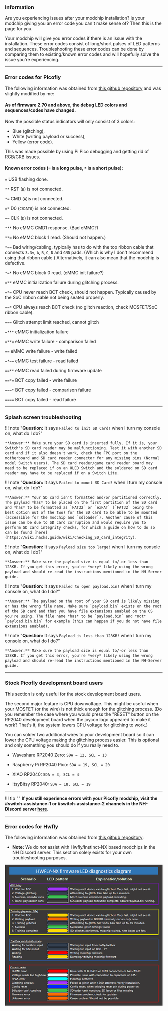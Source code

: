 ### **Information**

Are you experiencing issues after your modchip installation? Is your modchip giving you an error code you can't make sense of? Then this is the page for you.

Your modchip will give you error codes if there is an issue with the installation. These error codes consist of long/short pulses of LED patterns and sequences. Troubleshooting these error codes can be done by comparing them to existing/known error codes and will hopefully solve the issue you're experiencing.

-----

### **Error codes for Picofly**

The following information was obtained from [this github repository](https://github.com/Ansem-SoD/Picofly) and was slightly modified by me:

#### **As of firmware 2.70 and above, the debug LED colors and sequences/codes have changed.**

Now the possible status indicators will only consist of 3 colors:

- Blue (glitching),
- White (writing payload or success),
- Yellow (error code).

This was made possible by using Pi Pico debugging and getting rid of RGB/GRB issues.

#### **Known error codes (`=` is a long pulse, `*` is a short pulse):**

`=` USB flashing done.

`**` RST (`B`) is not connected.

`*=` CMD (`A`)is not connected.

`=*` D0 (`C`/`DAT0`) is not connected.

`==` CLK (`D`) is not connected.

`***` No eMMC CMD1 response. (Bad eMMC?)

`**=` No eMMC block 1 read. (Should not happen.)

`*==` Bad wiring/cabling, typically has to do with the top ribbon cable that connects `3.3v`, `A`, `B`, `C`, `D` and `GND` pads. (Which is why I don't recommend using that ribbon cable.) Alternatively, it can also mean that the modchip is defective.

`*=*` No eMMC block 0 read. (eMMC init failure?)

`=**` eMMC initialization failure during glitching process.

`=*=` CPU never reach BCT check, should not happen. Typically caused by the SoC ribbon cable not being seated properly.

`==*` CPU always reach BCT check (no glitch reaction, check MOSFET/SoC ribbon cable).

`===` Glitch attempt limit reached, cannot glitch

`=***` eMMC initialization failure

`=**=` eMMC write failure - comparison failed

`==` eMMC write failure - write failed

`=*==` eMMC test failure - read failed

`==**` eMMC read failed during firmware update

`==*=` BCT copy failed - write failure

`===*` BCT copy failed - comparison failure

`====` BCT copy failed - read failure

-----

### **Splash screen troubleshooting**

!!! note "**Question:** It says `Failed to init SD Card!` when I turn my console on, what do I do?"

    **Answer:** Make sure your SD card is inserted fully. If it is, your Switch's SD card reader may be malfunctioning. Test it with another SD card and if it also doesn't work, check the FPC port on the motherboard and SD card reader connector for any missing pins (Normal model Switch users). The SD card reader/game card reader board may need to be replaced if on an OLED Switch and the soldered on SD card reader may have to be replaced if on a Switch Lite.

!!! note "**Question:** It says `Failed to mount SD Card!` when I turn my console on, what do I do?"

    **Answer:** Your SD card isn't formatted and/or partitioned correctly. The payload *has* to be placed on the first partition of the SD card and *has* to be formatted as `FAT32` or `exFAT` (`FAT32` being the best option out of the two) for the SD card to be able to be mounted (accessible for the modchip and `sdloader`). Another cause of this issue can be due to SD card corruption and would require you to perform SD card integrity checks, for which a guide on how to do so can be found [here](https://wiki.hacks.guide/wiki/Checking_SD_card_integrity).

!!! note "**Question:** It says `Payload size too large!` when I turn my console on, what do I do?"

    **Answer:** Make sure the payload size is equal to/-or less than 128KB. If you get this error, you're *very* likely using the wrong payload and should re-read the instructions mentioned in the NH-Server guide.

!!! note "**Question:** It says `Failed to open payload.bin!` when I turn my console on, what do I do?"

    **Answer:** The payload on the root of your SD card is likely missing or has the wrong file name. Make sure `payload.bin` exists on the root of the SD card and that you have file extensions enabled on the OS you're using. The file name *has* to be `payload.bin` and *not* `payload.bin.bin` for example (this can happen if you do not have file extensions enabled).

!!! note "**Question:** It says `Payload is less than 128KB!` when I turn my console on, what do I do?"

    **Answer:** Make sure the payload size is equal to/-or less than 128KB. If you get this error, you're *very* likely using the wrong payload and should re-read the instructions mentioned in the NH-Server guide.

-----

### **Stock Picofly development board users**

This section is only useful for the stock development board users.

The second major feature is CPU downvoltage. This might be useful when your MOSFET (or the wire) is not thick enough for the glitching process. (Do you remember the case where you would press the "RESET" button on the RP2040 development board when the joycon logo appeared to make it work? That's it, the system lowers CPU voltage for glitching to work.)

You can solder two additional wires to your development board so it can lower the CPU voltage making the glitching process easier. This is optional and only something you should do if you really need to.

- Waveshare RP2040 Zero: `SDA = 12, SCL = 13`

- Raspberry Pi RP2040 Pico: `SDA = 19, SCL = 20`

- XIAO RP2040: `SDA = 3, SCL = 4`

- ItsyBitsy RP2040: `SDA = 18, SCL = 19`

-----

!!! tip ""
    **If you still experience errors with your Picofly modchip, visit the #switch-assistance-1 or #switch-assistance-2 channels in the NH-Discord server <a href="https://discord.gg/C29hYvh">here</a>**.

-----

### **Error codes for Hwfly**


The following information was obtained from [this github repository](https://github.com/hwfly-nx/firmware):

- **Note:** We do *not* assist with Hwfly/Instinct-NX based modchips in the NH Discord server. This section solely exists for your own troubleshooting purposes.

![hwfly-error-codes](../img/general_img/troubleshooting/hwfly-error-codes.gif)
